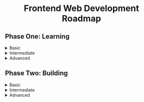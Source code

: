 # <p align="center">Frontend Web Development Roadmap</p>

## Phase One: Learning
<details>
<summary>Basic</summary>

**1. Get familiar with an editor (Visual Studio Code Recommended)**
- [Download](https://code.visualstudio.com/)
- [Guide](https://code.visualstudio.com/docs/introvideos/basics)
**2. HTML5**
  - [HTML Structure](https://developer.mozilla.org/en-US/docs/Web/HTML)
  - [Tags & Elements](https://www.w3schools.com/html/html_elements.asp)

**3. CSS3**
  - [Basic Styling](https://www.w3schools.com/css/css_intro.asp)
  - [Learn about adding colors and typography](https://www.codecademy.com/learn/intermediate-css-colors-and-typography/modules/learn-css-colors/cheatsheet#:~:text=CSS%20colors%20can%20be%20represented,red%2C%20green%2C%20or%20blue.)
  - [Learn how Class and IDs work with HTML tags](https://www.w3schools.com/html/html_id.asp)
  - [Learn about Pseudo Classes](https://www.w3schools.com/css/css_pseudo_classes.asp)
  - [Bonus: UI Design Principles](https://dribbble.com/resources/ui-design-principles)

**4. JavaScript**
  - [JS Output](https://developer.mozilla.org/en-US/docs/Web/API/console)
  - [JS Statements](https://www.w3schools.com/js/js_statements.asp)
  - [JS Logical Operators](https://www.w3schools.com/js/js_comparisons.asp)
  - [JS Syntax](https://www.w3schools.com/js/js_syntax.asp)
  - [JS Comments](https://www.w3schools.com/js/js_comments.asp)
  - [JS Variables, Let & Const](https://www.w3schools.com/js/js_let.asp)
  - [JS Arithmetic Operators (+, -, x, ÷)](https://www.w3schools.com/js/js_arithmetic.asp)
  - [JS Data Types](https://www.w3schools.com/js/js_datatypes.asp)
</details>
<details>
<summary>Intermediate</summary>

**1. HTML**
- [HTML Forms](https://www.w3schools.com/html/html_forms.asp)
- [HTML Canvas](https://www.w3schools.com/html/html5_canvas.asp)
- [SVG](https://www.w3schools.com/html/html5_svg.asp)
- [Adding Media (Video, Audio, Embeds)](https://www.w3schools.com/html/html_media.asp)

**2. CSS**
- [Styling Forms](https://www.w3schools.com/css/css_form.asp)
- [Attributes Selectors](https://www.w3schools.com/css/css_selectors.asp)
- [Measurement Units (px, rem, em, %, vh, vw)](https://www.freecodecamp.org/news/css-unit-guide/)
- [Layouts](https://developer.mozilla.org/en-US/docs/Learn/CSS/CSS_layout)
- [CSS Variables](https://www.w3schools.com/css/css3_variables.asp)
- [Using Web Fonts](https://www.w3schools.com/css/css_font_google.asp)
- [Responsiveness](https://www.w3schools.com/css/css_rwd_intro.asp)

**3. JavaScript**
- [JS Loops](https://www.freecodecamp.org/learn/javascript-algorithms-and-data-structures/basic-javascript/iterate-with-javascript-for-loops)
- [JS Objects](https://www.freecodecamp.org/learn/javascript-algorithms-and-data-structures/basic-javascript/build-javascript-objects)
- [JS Classes](https://developer.mozilla.org/en-US/docs/Web/JavaScript/Reference/Classes)
- [JS Events](https://www.w3schools.com/js/js_events.asp)
- [JS Functions](https://developer.mozilla.org/en-US/docs/Web/JavaScript/Reference/Functions)
- [JS Strings Methods](https://www.w3schools.com/js/js_string_methods.asp)
- [JS Number Methods](https://www.w3schools.com/js/js_number_methods.asp)
- [JS Arrays](https://www.w3schools.com/js/js_arrays.asp)
- [JS Dates](https://www.w3schools.com/js/js_dates.asp)
- [JS Math Object](https://developer.mozilla.org/en-US/docs/Web/JavaScript/Reference/Global_Objects/Math)
- [JS Scope](https://www.w3schools.com/js/js_scope.asp)
- [JS Hoisting and Bubbling](https://ashiksh.medium.com/hoisting-in-javascript-91069c74de08)
- [DOM Manipulation Basics](https://www.w3schools.com/js/js_htmldom.asp)
Notes:
It is imperative to know that JavaScript Object {} differs from the "Object" of Object Oriented Programming
  This explains that:[Link](https://stackoverflow.com/questions/22000241/whats-the-difference-between-a-javascript-object-and-an-oo-uml-java-object#:~:text=JavaScript%20objects%20are%20different%20from,slots%2C%20but%20also%20method%20slots.)
**4. Git & GitHub**
- [Creating/Initialising a Repo](https://www.freecodecamp.org/news/learn-the-basics-of-git-in-under-10-minutes-da548267cc91/)
- [Commits](https://www.freecodecamp.org/news/learn-the-basics-of-git-in-under-10-minutes-da548267cc91/)
- [Push & Pull](https://www.freecodecamp.org/news/learn-the-basics-of-git-in-under-10-minutes-da548267cc91/)
- [Pull/merge Requests](https://www.freecodecamp.org/news/learn-the-basics-of-git-in-under-10-minutes-da548267cc91/)
- [Branches](https://www.atlassian.com/git/tutorials/using-branches#:~:text=In%20Git%2C%20branches%20are%20a,branch%20to%20encapsulate%20your%20changes.)

</details>
<details>
<summary>Advanced</summary>
</details>

## Phase Two: Building
<details>
<summary>Basic</summary>

- Simple Recipe App
- Dog Photo App
- Pricing component for a physical product
</details>
<details>
<summary>Intermediate</summary>

- Clone a popular website 
- Weather App
- Tip Calculator
- Random fun facts website
</details>
<details>
<summary>Advanced</summary>
</details>



<!-- content credits to Fueler, FCC, TheOdinProject and WebDevSimplified -->
